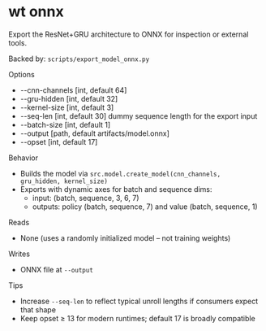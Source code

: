 # wt onnx

Export the ResNet+GRU architecture to ONNX for inspection or external tools.

Backed by: `scripts/export_model_onnx.py`

Options
- --cnn-channels [int, default 64]
- --gru-hidden [int, default 32]
- --kernel-size [int, default 3]
- --seq-len [int, default 30] dummy sequence length for the export input
- --batch-size [int, default 1]
- --output [path, default artifacts/model.onnx]
- --opset [int, default 17]

Behavior
- Builds the model via `src.model.create_model(cnn_channels, gru_hidden, kernel_size)`
- Exports with dynamic axes for batch and sequence dims:
  - input: (batch, sequence, 3, 6, 7)
  - outputs: policy (batch, sequence, 7) and value (batch, sequence, 1)

Reads
- None (uses a randomly initialized model – not training weights)

Writes
- ONNX file at `--output`

Tips
- Increase `--seq-len` to reflect typical unroll lengths if consumers expect that shape
- Keep opset ≥ 13 for modern runtimes; default 17 is broadly compatible
